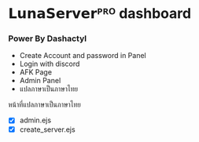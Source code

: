 # 𝗟𝘂𝗻𝗮𝗦𝗲𝗿𝘃𝗲𝗿ᴾᴿᴼ dashboard
### Power By Dashactyl


 - Create Account and password in Panel
 - Login with discord
 - AFK Page
 - Admin Panel
 - แปลภาษาเป็นภาษาไทย
 
หน้าที่แปลภาษาเป็นภาษาไทย
- [x] admin.ejs
- [x] create_server.ejs
